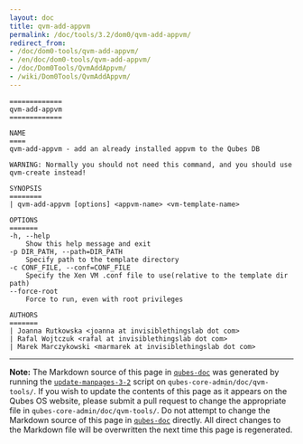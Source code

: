 ```yaml
---
layout: doc
title: qvm-add-appvm
permalink: /doc/tools/3.2/dom0/qvm-add-appvm/
redirect_from:
- /doc/dom0-tools/qvm-add-appvm/
- /en/doc/dom0-tools/qvm-add-appvm/
- /doc/Dom0Tools/QvmAddAppvm/
- /wiki/Dom0Tools/QvmAddAppvm/
---
```


```
=============
qvm-add-appvm
=============

NAME
====
qvm-add-appvm - add an already installed appvm to the Qubes DB

WARNING: Normally you should not need this command, and you should use qvm-create instead!

SYNOPSIS
========
| qvm-add-appvm [options] <appvm-name> <vm-template-name>

OPTIONS
=======
-h, --help
    Show this help message and exit
-p DIR_PATH, --path=DIR_PATH
    Specify path to the template directory
-c CONF_FILE, --conf=CONF_FILE
    Specify the Xen VM .conf file to use(relative to the template dir path)
--force-root
    Force to run, even with root privileges

AUTHORS
=======
| Joanna Rutkowska <joanna at invisiblethingslab dot com>
| Rafal Wojtczuk <rafal at invisiblethingslab dot com>
| Marek Marczykowski <marmarek at invisiblethingslab dot com>
```

-----

**Note:** The Markdown source of this page in [`qubes-doc`] was generated by running the [`update-manpages-3-2`] script on `qubes-core-admin/doc/qvm-tools/`.
If you wish to update the contents of this page as it appears on the Qubes OS website, please submit a pull request to change the appropriate file in `qubes-core-admin/doc/qvm-tools/`.
Do not attempt to change the Markdown source of this page in [`qubes-doc`] directly.
All direct changes to the Markdown file will be overwritten the next time this page is regenerated.

[`qubes-doc`]: https://github.com/QubesOS/qubes-doc/
[`update-manpages-3-2`]: https://github.com/QubesOS/qubesos.github.io/blob/master/_utils/update-manpages-3-2

